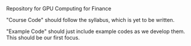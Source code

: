 Repository for GPU Computing for Finance

"Course Code" should follow the syllabus, which is yet to be written.

"Example Code" should just include example codes as we develop them.  This should be our first focus.
